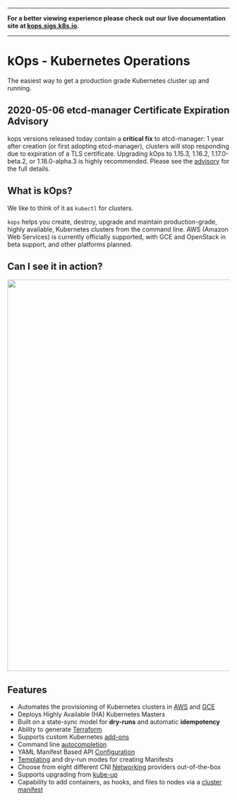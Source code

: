 <div class="hidden">
<hr>
<strong>For a better viewing experience please check out our live documentation site at <a href="https://kops.sigs.k8s.io/">kops.sigs.k8s.io</a>.</strong>
<hr>
</div>

# kOps - Kubernetes Operations

[GoDoc]: https://pkg.go.dev/k8s.io/kOps
[GoDoc Widget]: https://godoc.org/k8s.io/kOps?status.svg

The easiest way to get a production grade Kubernetes cluster up and running.

## 2020-05-06 etcd-manager Certificate Expiration Advisory

kops versions released today contain a **critical fix** to etcd-manager: 1 year after creation (or first adopting etcd-manager), clusters will stop responding due to expiration of a TLS certificate. Upgrading kOps to 1.15.3, 1.16.2, 1.17.0-beta.2, or 1.18.0-alpha.3 is highly recommended. Please see the [advisory](./advisories/etcd-manager-certificate-expiration.md) for the full details.

## What is kOps?

We like to think of it as `kubectl` for clusters.

`kops` helps you create, destroy, upgrade and maintain production-grade, highly
available, Kubernetes clusters from the command line. AWS (Amazon Web Services)
is currently officially supported, with GCE and OpenStack in beta support, and other platforms planned.

## Can I see it in action?

<p align="center">
  <a href="https://asciinema.org/a/97298">
  <img src="https://asciinema.org/a/97298.png" width="885"></image>
  </a>
</p>


## Features

* Automates the provisioning of Kubernetes clusters in [AWS](getting_started/aws.md) and [GCE](getting_started/gce.md)
* Deploys Highly Available (HA) Kubernetes Masters
* Built on a state-sync model for **dry-runs** and automatic **idempotency**
* Ability to generate [Terraform](terraform.md)
* Supports custom Kubernetes [add-ons](operations/addons.md)
* Command line [autocompletion](cli/kops_completion.md)
* YAML Manifest Based API [Configuration](manifests_and_customizing_via_api.md)
* [Templating](operations/cluster_template.md) and dry-run modes for creating
 Manifests
* Choose from eight different CNI [Networking](networking.md) providers out-of-the-box
* Supports upgrading from [kube-up](upgrade_from_kubeup.md)
* Capability to add containers, as hooks, and files to nodes via a [cluster manifest](cluster_spec.md)